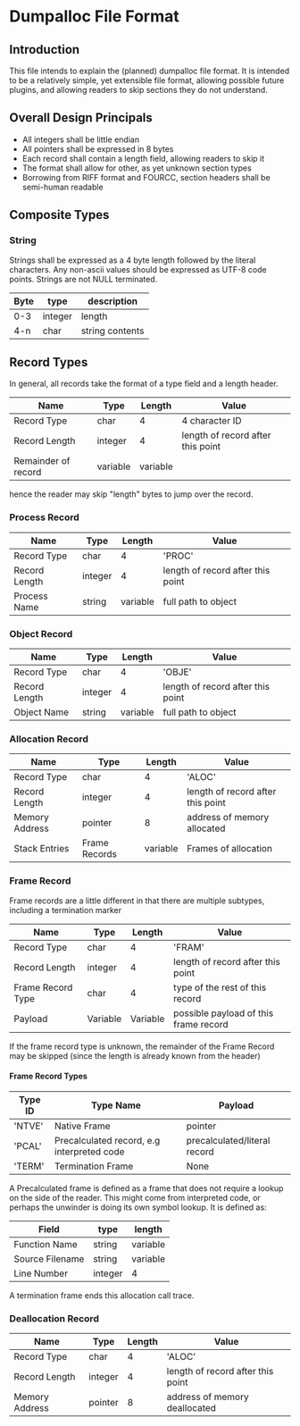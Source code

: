 # Dumpalloc File Format

## Introduction
This file intends to explain the (planned) dumpalloc file format. It is intended to be a relatively simple, yet extensible file format, allowing possible future plugins, and allowing readers to skip sections they do not understand.

## Overall Design Principals
* All integers shall be little endian
* All pointers shall be expressed in 8 bytes
* Each record shall contain a length field, allowing readers to skip it
* The format shall allow for other, as yet unknown section types
* Borrowing from RIFF format and FOURCC, section headers shall be semi-human readable

## Composite Types
### String
Strings shall be expressed as a 4 byte length followed by the literal characters.
Any non-ascii values should be expressed as UTF-8 code points.
Strings are not NULL terminated.

Byte | type | description
--- | --- | ---
0-3 | integer | length
4-n | char | string contents

## Record Types
In general, all records take the format of a type field and a length header.

Name | Type | Length | Value
---- | --- | --- | ---
Record Type | char | 4 | 4 character ID
Record Length | integer | 4 | length of record after this point
Remainder of record | variable | variable |

hence the reader may skip "length" bytes to jump over the record.

### Process Record
Name | Type | Length | Value
---- | --- | --- | ---
Record Type | char | 4 | 'PROC'
Record Length | integer | 4 | length of record after this point
Process Name | string | variable | full path to object

### Object Record
Name | Type | Length | Value
---- | --- | --- | ---
Record Type | char | 4 | 'OBJE'
Record Length | integer | 4 | length of record after this point
Object Name | string | variable | full path to object

### Allocation Record
Name | Type | Length | Value
---- | --- | --- | ---
Record Type | char | 4 | 'ALOC'
Record Length | integer | 4 | length of record after this point
Memory Address | pointer | 8 | address of memory allocated
Stack Entries | Frame Records | variable | Frames of allocation

### Frame Record
Frame records are a little different in that there are multiple subtypes, including a termination marker

Name | Type | Length | Value
---- | --- | --- | ---
Record Type | char | 4 | 'FRAM'
Record Length | integer | 4 | length of record after this point
Frame Record Type | char | 4 | type of the rest of this record
Payload | Variable | Variable | possible payload of this frame record

If the frame record type is unknown, the remainder of the Frame Record may be skipped (since the length is already known from the header)

#### Frame Record Types
Type ID | Type Name | Payload
--- | --- | ---
'NTVE' | Native Frame | pointer
'PCAL' | Precalculated record, e.g interpreted code | precalculated/literal record
'TERM' | Termination Frame | None

A Precalculated frame is defined as a frame that does not require a lookup on the side of the reader. This might come from interpreted code, or perhaps the unwinder is doing its own symbol lookup. It is defined as:

Field | type | length
--- | --- | ---
Function Name | string | variable
Source Filename | string | variable
Line Number | integer | 4

A termination frame ends this allocation call trace.

### Deallocation Record
Name | Type | Length | Value
---- | --- | --- | ---
Record Type | char | 4 | 'ALOC'
Record Length | integer | 4 | length of record after this point
Memory Address | pointer | 8 | address of memory deallocated

